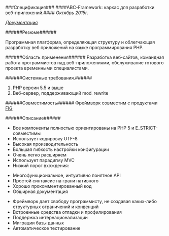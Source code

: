 ﻿###Спецификация###
####ABC-Framework: каркас для разработки веб-приложений.####
*Октябрь 2015г.*

*[Документация](http://abc-framework.ru/)*

######Резюме######

Программная платформа, определяющая структуру и облегчающая разработку веб приложений на языке программирования PHP. 


######Область применения######
Разработка веб-сайтов, командная работа программистов над веб-приложениями, обслуживание готового проекта временными специалистами.

######Системные требования.######
1. PHP версии 5.5 и выше
3. Веб-сервер, поддерживающий mod_rewrite

######Совместимость######
Фреймворк совместим с продуктами [FIG](http://www.php-fig.org/)

######Описание######
* Все компоненты полностью ориентированы на PHP 5 и E_STRICT- совместимы
* Использует кодировку UTF-8
* Высокая производительность
* Большая гибкость настройки конфигурации
* Очень легко расширяем
* Использует парадигму MVC
* Низкий порог вхождения:
 - Многофункциональное, интуитивно понятное API 
 - Простой синтаксис на грани нативного
 - Хорошо прокомментированный код
 - Обширная документация
* Фреймворк дает свободу программисту, не создавая каких-либо структурных ограничений и конвенций
* Встроенные средства отладки и профилирования
* Поддержка интернационализации
* Миграции базы данных
* Автоматическое тестирование

